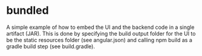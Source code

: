 # bundled

A simple example of how to embed the UI and the backend code in a single artifact (JAR). This is done by specifying the build output folder for the UI to be the static resources folder (see angular.json) and calling npm build as a gradle build step (see build.gradle). 
